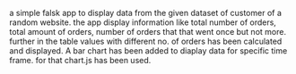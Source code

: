 a simple falsk app to display data from the given dataset of customer of a random website. the app display information like total number of orders, total amount of orders, number of orders that that went once but not more. further in the table values with different no. of orders has been calculated and displayed. A bar chart has been added to diaplay data for specific time frame. for that chart.js has been used.
